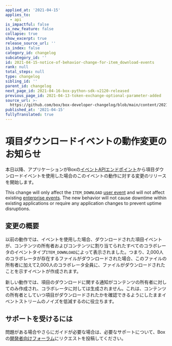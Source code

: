 ```yaml
---
applied_at: '2021-04-15'
applies_to:
  - api
is_impactful: false
is_new_feature: false
collapse: true
show_excerpt: true
release_source_url: ''
is_index: false
category_id: changelog
subcategory_id: ''
id: 2021-04-15-notice-of-behavior-change-for-item_download-events
rank: null
total_steps: null
type: changelog
sibling_id: ''
parent_id: changelog
next_page_id: 2021-04-16-box-python-sdk-v2120-released
previous_page_id: 2021-04-13-token-exchange-optional-parameter-added
source_url: >-
  https://github.com/box/box-developer-changelog/blob/main/content/2021/04-15-notice-of-behavior-change-for-item_download-events.md
published_at: '2021-04-15'
fullyTranslated: true
---
```

# 項目ダウンロードイベントの動作変更のお知らせ

本日以降、アプリケーションがBoxの[イベントAPIエンドポイント][event-apis]から項目ダウンロードイベントを使用した場合のこのイベントの動作に対する変更のリリースを開始します。

This change will only affect the `ITEM_DOWNLOAD` [user event][user-events] and will not affect existing [enterprise events][enterprise-events]. The new behavior will not cause downtime within existing applications or require any application changes to prevent uptime disruptions.

<!-- more -->

## 変更の概要

以前の動作では、イベントを使用した場合、ダウンロードされた項目イベントが、コンテンツの所有者およびコンテンツに割り当てられたすべてのコラボレータのイベントタイプ`ITEM_DOWNLOAD`によって表示されました。つまり、2,000人のコラボレータが存在するファイルがダウンロードされた場合、このファイルの所有者に加えて2,000人のコラボレータ全員に、ファイルがダウンロードされたことを示すイベントが作成されます。

新しい動作では、項目のダウンロードに関する通知がコンテンツの所有者に対してのみ作成され、コラボレータに対しては生成されません。これは、コンテンツの所有者としていつ項目がダウンロードされたかを確認できるようにしたままイベントストリームのノイズを低減するのに役立ちます。

## サポートを受けるには

問題がある場合やさらにガイドが必要な場合は、必要なサポートについて、Boxの[開発者向けフォーラム][forum]にリクエストを投稿してください。

[event-apis]: https://developer.box.com/reference/get-events/

[user-events]: https://developer.box.com/guides/events/for-user/#event-types

[enterprise-events]: https://developer.box.com/guides/events/for-enterprise/

[user-access-token]: g://authentication/jwt/user-access-tokens/

[forum]: https://support.box.com/hc/en-us/community/topics/360001932973-Platform-and-Developer-Forum
